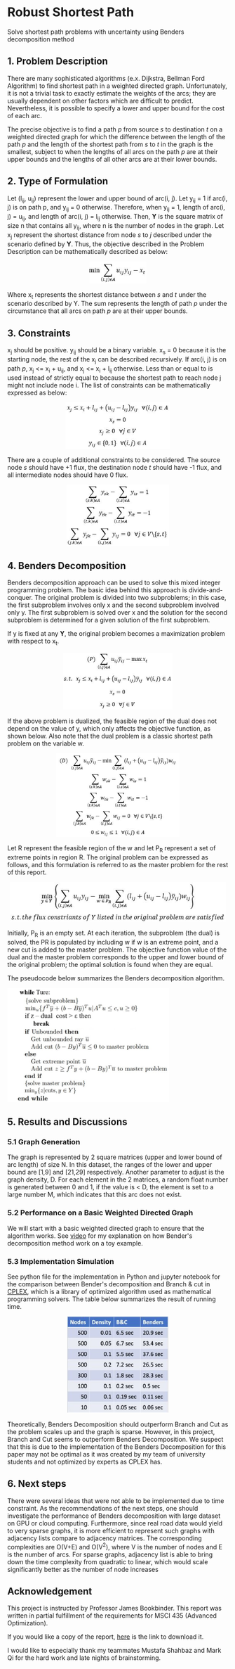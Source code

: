 # Robust Shortest Path
Solve shortest path problems with uncertainty using Benders decomposition method

## 1. Problem Description
There are many sophisticated algorithms (e.x. Dijkstra, Bellman Ford Algorithm) to find shortest path in a weighted directed graph. Unfortunately, it is not a trivial task to exactly estimate the weights of the arcs; they are usually dependent on other factors which are difficult to predict. Nevertheless, it is possible to specify a lower and upper bound for the cost of each arc.

The precise objective is to find a path *p* from source *s* to destination *t* on a weighted directed graph for which the difference between the length of the path *p* and the length of the shortest path from *s* to *t* in the graph is the smallest, subject to when the lengths of all arcs on the path *p* are at their upper bounds and the lengths of all other arcs are at their lower bounds.

## 2. Type of Formulation
Let (l<sub>ij</sub>, u<sub>ij</sub>) represent the lower and upper bound of arc(i, j).
Let y<sub>ij</sub> = 1 if arc(i, j) is on path p, and y<sub>ij</sub> = 0 otherwise. Therefore, when y<sub>ij</sub> = 1, length of arc(i, j) = u<sub>ij</sub>, and length of arc(i, j) = l<sub>ij</sub> otherwise. Then, **Y** is the square matrix of size n that contains all y<sub>ij</sub>, where n is the number of nodes in the graph.
Let x<sub>j</sub> represent the shortest distance from node *s* to *j* described under the scenario defined by **Y**.
Thus, the objective described in the Problem Description can be mathematically described as below:
<p align="center">
    <img src="images/objective.jpg" height=50><br/>
</p>

Where x<sub>t</sub> represents the shortest distance between *s* and *t* under the scenario described by Y. The sum represents the length of path *p* under the circumstance that all arcs on path *p* are at their upper bounds.

## 3. Constraints
x<sub>j</sub> should be positive. y<sub>ij</sub> should be a binary variable. x<sub>s</sub> = 0 because it is the starting node, the rest of the x<sub>j</sub> can be described recursively. If arc(i, j) is on path *p*, x<sub>j</sub> <= x<sub>i</sub> + u<sub>ij</sub>, and x<sub>j</sub> <= x<sub>i</sub> + l<sub>ij</sub> otherwise. Less than or equal to is used instead of strictly equal to because the shortest path to reach node j might not include node i. The list of constraints can be mathematically expressed as below:
<p align="center">
    <img src="images/constraint_distance.jpg" height=105><br/>
</p>

There are a couple of additional constraints to be considered. The source node *s* should have +1 flux, the destination node *t* should have -1 flux, and all intermediate nodes should have 0 flux.
<p align="center">
    <img src="images/constraint_conservation.jpg" height=140><br/>
</p>

## 4. Benders Decomposition
Benders decomposition approach can be used to solve this mixed integer programming problem. The basic idea behind this approach is divide-and-conquer. The original problem is divided into two subproblems; in this case, the first subproblem involves only x and the second subproblem involved only y. The first subproblem is solved over x and the solution for the second subproblem is determined for a given solution of the first subproblem. 

If y is fixed at any **Y**, the original problem becomes a maximization problem with respect to x<sub>t</sub>.
<p align="center">
    <img src="images/primal.jpg" height=130><br/>
</p>

If the above problem is dualized, the feasible region of the dual does not depend on the value of y, which only affects the objective function, as shown below. Also note that the dual problem is a classic shortest path problem on the variable w.
<p align="center">
    <img src="images/dual.jpg" height=190><br/>
</p>

Let R represent the feasible region of the w and let P<sub>R</sub> represent a set of extreme points in region R. The original problem can be expressed as follows, and this formulation is referred to as the master problem for the rest of this report.
<p align="center">
    <img src="images/dual2.jpg" height=90><br/>
</p>

Initially, P<sub>R</sub> is an empty set. At each iteration, the subproblem (the dual) is solved, the PR is populated by including w if w is an extreme point, and a new cut is added to the master problem. The objective function value of the dual and the master problem corresponds to the upper and lower bound of the original problem; the optimal solution is found when they are equal.

The pseudocode below summarizes the Benders decomposition algorithm.
<p align="left">
    <img src="images/algorithm.jpg" height=260><br/>
</p>

## 5. Results and Discussions
### 5.1 Graph Generation
The graph is represented by 2 square matrices (upper and lower bound of arc length) of size N. In this dataset, the ranges of the lower and upper bound are [1,9] and [21,29] respectively. Another parameter to adjust is the graph density, D. For each element in the 2 matrices, a random float number is generated between 0 and 1, if the value is < D, the element is set to a large number M, which indicates that this arc does not exist.

### 5.2 Performance on a Basic Weighted Directed Graph
We will start with a basic weighted directed graph to ensure that the algorithm works. See [video](https://www.youtube.com/watch?v=hICetc1Sds0) for my explanation on how Bender's decomposition method work on a toy example.

### 5.3 Implementation Simulation
See python file for the implementation in Python and jupyter notebook for the comparison between Bender's decomposition and Branch & cut in [CPLEX](https://www.ibm.com/analytics/cplex-optimizer), which is a library of optimized algorithm used as mathematical programming solvers. The table below summarizes the result of running time.
<p align="center">
    <img src="images/BD_vs_BC.jpg" height=220><br/>
</p>

Theoretically, Benders Decomposition should outperform Branch and Cut as the problem scales up and the graph is sparse. However, in this project, Branch and Cut seems to outperform Benders Decomposition. We suspect that this is due to the implementation of the Benders Decomposition for this paper may not be optimal as it was created by my team of university students and not optimized by experts as CPLEX has.

## 6. Next steps
There were several ideas that were not able to be implemented due to time constraint. As the recommendations of the next steps, one should investigate the performance of Benders decomposition with large dataset on GPU or cloud computing. Furthermore, since real road data would yield to very sparse graphs, it is more efficient to represent such graphs with adjacency lists compare to adjacency matrices. The corresponding complexities are O(V+E) and O(V<sup>2</sup>), where V is the number of nodes and E is the number of arcs. For sparse graphs, adjacency list is able to bring down the time complexity from quadratic to linear, which would scale significantly better as the number of node increases

## Acknowledgement
This project is instructed by Professor James Bookbinder. This report was written in partial fulfillment of the requirements for MSCI 435 (Advanced Optimization).

If you would like a copy of the report, [here](https://drive.google.com/file/d/1IRD3I72prNdJQE_aOCD04uA0D40w2Pzx/view?usp=sharing) is the link to download it.

I would like to especially thank my teammates Mustafa Shahbaz and Mark Qi for the hard work and late nights of brainstorming.